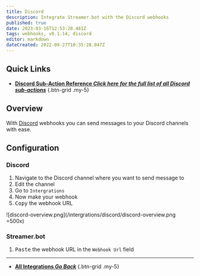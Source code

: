 ```yaml
---
title: Discord
description: Integrate Streamer.bot with the Discord webhooks
published: true
date: 2023-03-16T12:53:28.481Z
tags: webhooks, v0.1.14, discord
editor: markdown
dateCreated: 2022-09-27T10:35:28.047Z
---
```


## Quick Links
- [<i class="mdi mdi-lightning-bolt-outline text--discord"></i> **Discord Sub-Action Reference *Click here for the full list of all Discord sub-actions***](/Sub-Actions/Discord)
{.btn-grid .my-5}

## Overview
With [Discord](https://discord.com) webhooks you can send messages to your Discord channels with ease.

## Configuration
### Discord
1. Navigate to the Discord channel where you want to send message to
2. Edit the channel
3. Go to `Intergrations`
4. Now make your webhook
5. <kbd><i class="mdi mdi-content-copy"></i> Copy</kbd> the webhook URL

![discord-overview.png](/intergrations/discord/discord-overview.png =500x)

### Streamer.bot
1. <kbd><i class="mdi mdi-content-paste"></i> Paste</kbd> the webhook URL in the `Webhook Url` field

---

- [<i class="mdi mdi-chevron-left"></i> **All Integrations *Go Back***](/Integrations)
{.btn-grid .my-5}